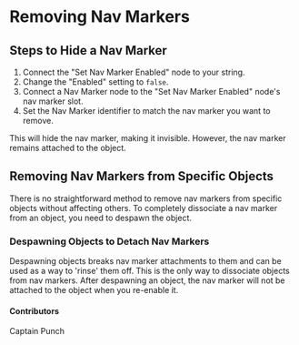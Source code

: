 # Removing Nav Markers

## Steps to Hide a Nav Marker

1. Connect the "Set Nav Marker Enabled" node to your string.
2. Change the "Enabled" setting to `false`.
3. Connect a Nav Marker node to the "Set Nav Marker Enabled" node's nav marker slot.
4. Set the Nav Marker identifier to match the nav marker you want to remove.

This will hide the nav marker, making it invisible. However, the nav marker remains attached to the object.

## Removing Nav Markers from Specific Objects

There is no straightforward method to remove nav markers from specific objects without affecting others. To completely dissociate a nav marker from an object, you need to despawn the object.

### Despawning Objects to Detach Nav Markers

Despawning objects breaks nav marker attachments to them and can be used as a way to 'rinse' them off. This is the only way to dissociate objects from nav markers. After despawning an object, the nav marker will not be attached to the object when you re-enable it.

#### Contributors
Captain Punch